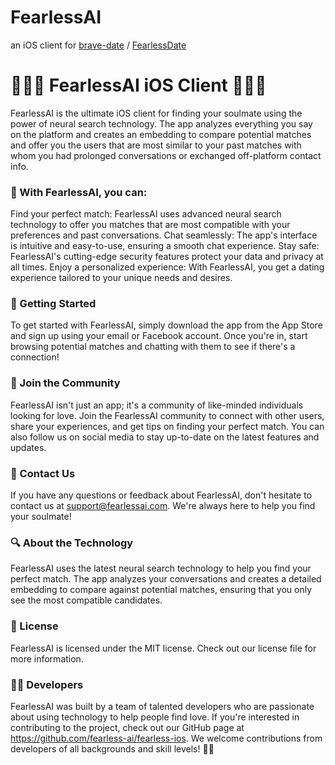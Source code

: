 # FearlessAI

an iOS client for [brave-date](https://github.com/brave-date/brave-date-server) / [FearlessDate](https://github.com/FearlessDate/FearlessDateServer)


# 🐯🦁🐻 FearlessAI iOS Client 🦊🐺🐗

FearlessAI is the ultimate iOS client for finding your soulmate using the power of neural search technology. The app analyzes everything you say on the platform and creates an embedding to compare potential matches and offer you the users that are most similar to your past matches with whom you had prolonged conversations or exchanged off-platform contact info.

### 🚀 With FearlessAI, you can:

Find your perfect match: FearlessAI uses advanced neural search technology to offer you matches that are most compatible with your preferences and past conversations.
Chat seamlessly: The app's interface is intuitive and easy-to-use, ensuring a smooth chat experience.
Stay safe: FearlessAI's cutting-edge security features protect your data and privacy at all times.
Enjoy a personalized experience: With FearlessAI, you get a dating experience tailored to your unique needs and desires.


### 🌟 Getting Started

To get started with FearlessAI, simply download the app from the App Store and sign up using your email or Facebook account. Once you're in, start browsing potential matches and chatting with them to see if there's a connection!

### 👥 Join the Community

FearlessAI isn't just an app; it's a community of like-minded individuals looking for love. Join the FearlessAI community to connect with other users, share your experiences, and get tips on finding your perfect match. You can also follow us on social media to stay up-to-date on the latest features and updates.

### 📩 Contact Us
 
If you have any questions or feedback about FearlessAI, don't hesitate to contact us at support@fearlessai.com. We're always here to help you find your soulmate!

### 🔍 About the Technology

FearlessAI uses the latest neural search technology to help you find your perfect match. The app analyzes your conversations and creates a detailed embedding to compare against potential matches, ensuring that you only see the most compatible candidates.

### 📄 License

FearlessAI is licensed under the MIT license. Check out our license file for more information.

### 👨‍💻 Developers

FearlessAI was built by a team of talented developers who are passionate about using technology to help people find love. If you're interested in contributing to the project, check out our GitHub page at https://github.com/fearless-ai/fearless-ios. We welcome contributions from developers of all backgrounds and skill levels! 🐾🐾
